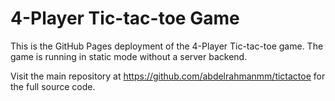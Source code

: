 # 4-Player Tic-tac-toe Game

This is the GitHub Pages deployment of the 4-Player Tic-tac-toe game.
The game is running in static mode without a server backend.

Visit the main repository at https://github.com/abdelrahmanmm/tictactoe for the full source code.
